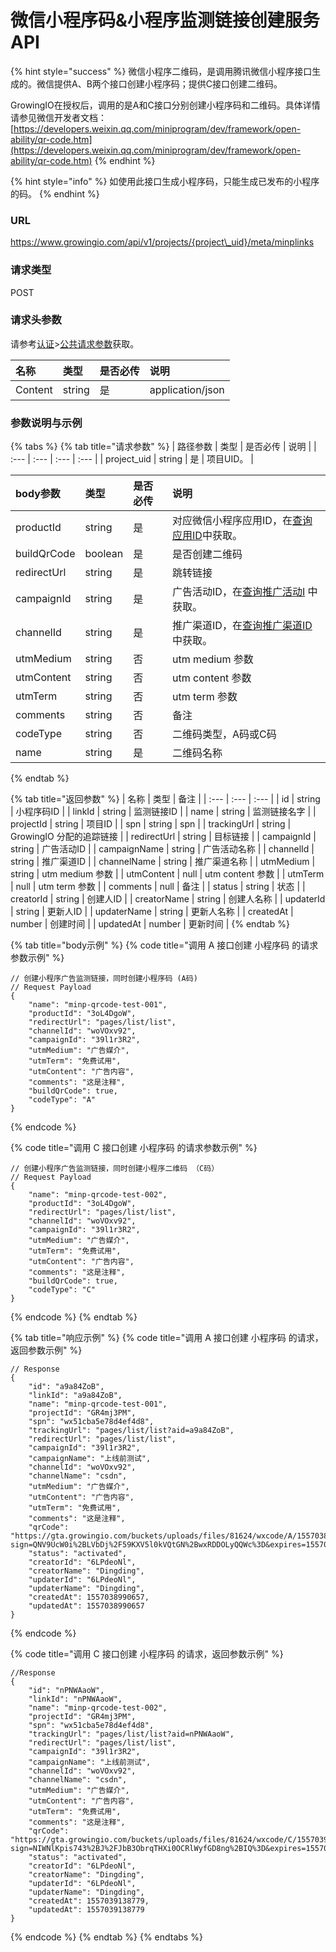 # 微信小程序码&小程序监测链接创建服务API

{% hint style="success" %}
微信小程序二维码，是调用腾讯微信小程序接口生成的。微信提供A、B两个接口创建小程序码；提供C接口创建二维码。

GrowingIO在授权后，调用的是A和C接口分别创建小程序码和二维码。具体详情请参见微信开发者文档：[https://developers.weixin.qq.com/miniprogram/dev/framework/open-ability/qr-code.htm](https://developers.weixin.qq.com/miniprogram/dev/framework/open-ability/qr-code.htm)
{% endhint %}

{% hint style="info" %}
如使用此接口生成小程序码，只能生成已发布的小程序的码。
{% endhint %}

### URL

https://www.growingio.com/api/v1/projects/{project\_uid}/meta/minplinks

### 请求类型

POST

### 请求头参数

请参考[认证](authenticate/)&gt;[公共请求参数](authenticate/head-parameter.md)获取。

| 名称 | 类型 | 是否必传 | 说明 |
| :--- | :--- | :--- | :--- |
| Content | string | 是 | application/json |

### 参数说明与示例

{% tabs %}
{% tab title="请求参数" %}
| 路径参数 | 类型 | 是否必传 | 说明 |
| :--- | :--- | :--- | :--- |
| project\_uid | string | 是 | 项目UID。 |

| body参数 | 类型 | 是否必传 | 说明 |
| :--- | :--- | :--- | :--- |
| productId | string | 是 | 对应微信小程序应用ID，在[查询应用ID](query-productid/definition/cha-xun-ying-yong-id.md)中获取。 |
| buildQrCode | boolean | 是 | 是否创建二维码 |
| redirectUrl | string | 是 | 跳转链接 |
| campaignId | string | 是 | 广告活动ID，在[查询推广活动I](query-productid/definition/querycampaignid.md) 中获取。 |
| channelId | string | 是 | 推广渠道ID，在[查询推广渠道ID](query-productid/definition/querychannelid.md) 中获取。 |
| utmMedium | string | 否 | utm medium 参数 |
| utmContent | string | 否 | utm content 参数 |
| utmTerm | string | 否 | utm term 参数 |
| comments | string | 否 | 备注 |
| codeType | string | 否 | 二维码类型，A码或C码 |
| name | string | 是 | 二维码名称 |
{% endtab %}

{% tab title="返回参数" %}
| 名称 | 类型 | 备注 |
| :--- | :--- | :--- |
| id | string | 小程序码ID |
| linkId | string | 监测链接ID |
| name | string | 监测链接名字 |
| projectId | string | 项目ID |
| spn | string | spn |
| trackingUrl | string | GrowingIO 分配的追踪链接 |
| redirectUrl | string | 目标链接 |
| campaignId | string | 广告活动ID |
| campaignName | string | 广告活动名称 |
| channelId | string | 推广渠道ID |
| channelName | string | 推广渠道名称 |
| utmMedium | string | utm medium 参数 |
| utmContent | null | utm content 参数 |
| utmTerm | null | utm term 参数 |
| comments | null | 备注 |
| status | string | 状态 |
| creatorId | string | 创建人ID |
| creatorName | string | 创建人名称 |
| updaterId | string | 更新人ID |
| updaterName | string | 更新人名称 |
| createdAt | number | 创建时间 |
| updatedAt | number | 更新时间 |
{% endtab %}

{% tab title="body示例" %}
{% code title="调用 A 接口创建 小程序码 的请求参数示例" %}
```text
// 创建小程序广告监测链接，同时创建小程序码 (A码)
// Request Payload
{
    "name": "minp-qrcode-test-001",
    "productId": "3oL4DgoW",
    "redirectUrl": "pages/list/list",
    "channelId": "woVOxv92",
    "campaignId": "39l1r3R2",
    "utmMedium": "广告媒介",
    "utmTerm": "免费试用",
    "utmContent": "广告内容",
    "comments": "这是注释",
    "buildQrCode": true,
    "codeType": "A"
}
```
{% endcode %}

{% code title="调用 C 接口创建 小程序码 的请求参数示例" %}
```text
// 创建小程序广告监测链接，同时创建小程序二维码 （C码）
// Request Payload
{
    "name": "minp-qrcode-test-002",
    "productId": "3oL4DgoW",
    "redirectUrl": "pages/list/list",
    "channelId": "woVOxv92",
    "campaignId": "39l1r3R2",
    "utmMedium": "广告媒介",
    "utmTerm": "免费试用",
    "utmContent": "广告内容",
    "comments": "这是注释",
    "buildQrCode": true,
    "codeType": "C"
}
```
{% endcode %}
{% endtab %}

{% tab title="响应示例" %}
{% code title="调用 A 接口创建 小程序码 的请求，返回参数示例" %}
```text
// Response
{
    "id": "a9a84ZoB",
    "linkId": "a9a84ZoB",
    "name": "minp-qrcode-test-001",
    "projectId": "GR4mj3PM",
    "spn": "wx51cba5e78d4ef4d8",
    "trackingUrl": "pages/list/list?aid=a9a84ZoB",
    "redirectUrl": "pages/list/list",
    "campaignId": "39l1r3R2",
    "campaignName": "上线前测试",
    "channelId": "woVOxv92",
    "channelName": "csdn",
    "utmMedium": "广告媒介",
    "utmContent": "广告内容",
    "utmTerm": "免费试用",
    "comments": "这是注释",
    "qrCode": "https://gta.growingio.com/buckets/uploads/files/81624/wxcode/A/1557038991079/wxcode.jpg?sign=QNV9UcW0i%2BLVbDj%2F59KXV5l0kVQtGN%2BwxRDDOLyQQWc%3D&expires=1557039291693",
    "status": "activated",
    "creatorId": "6LPdeoNl",
    "creatorName": "Dingding",
    "updaterId": "6LPdeoNl",
    "updaterName": "Dingding",
    "createdAt": 1557038990657,
    "updatedAt": 1557038990657
}
```
{% endcode %}

{% code title="调用 C 接口创建 小程序码 的请求，返回参数示例" %}
```text
//Response 
{
    "id": "nPNWAaoW",
    "linkId": "nPNWAaoW",
    "name": "minp-qrcode-test-002",
    "projectId": "GR4mj3PM",
    "spn": "wx51cba5e78d4ef4d8",
    "trackingUrl": "pages/list/list?aid=nPNWAaoW",
    "redirectUrl": "pages/list/list",
    "campaignId": "39l1r3R2",
    "campaignName": "上线前测试",
    "channelId": "woVOxv92",
    "channelName": "csdn",
    "utmMedium": "广告媒介",
    "utmContent": "广告内容",
    "utmTerm": "免费试用",
    "comments": "这是注释",
    "qrCode": "https://gta.growingio.com/buckets/uploads/files/81624/wxcode/C/1557039139065/wxcode.jpg?sign=NIWNlKpis743%2BJ%2FJbB3ObrqTHXi0OCRlWyfGD8ng%2BIQ%3D&expires=1557039439512",
    "status": "activated",
    "creatorId": "6LPdeoNl",
    "creatorName": "Dingding",
    "updaterId": "6LPdeoNl",
    "updaterName": "Dingding",
    "createdAt": 1557039138779,
    "updatedAt": 1557039138779
}
```
{% endcode %}
{% endtab %}
{% endtabs %}

